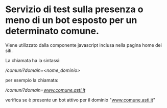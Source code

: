 # Servizio di test sulla presenza o meno di un bot esposto per un determinato comune.

Viene utilizzato dalla componente javascript inclusa nella pagina home dei siti.

La chiamata ha la sintassi:

*/comuni?domain=<nome_dominio>*

per esempio la chiamata: 

*/comuni?domain=www.comune.asti.it* 

verifica se è presente un bot attivo per il dominio "www.comune.asti.it" 
